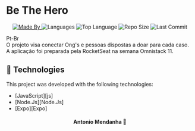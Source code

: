 <h1>
  Be The Hero
</h1>

<p align="center">
  <a href="https://www.linkedin.com/in/antoniomendanha/">
  <img alt="Made By" src="https://img.shields.io/static/v1?label=Made%20By&message=Antonio%20Mendanha&color=blue&style=for-the-badge">
	</a>
  
  <img alt="Languages" src="https://img.shields.io/github/languages/count/AntonioMendanha/Be-the-Hero-Omnistack11-?style=for-the-badge">
  
  <img alt="Top Language" src="https://img.shields.io/github/languages/top/AntonioMendanha/Be-the-Hero-Omnistack11-?style=for-the-badge">
  
  <img alt="Repo Size" src="https://img.shields.io/github/repo-size/AntonioMendanha/Be-the-Hero-Omnistack11-?style=for-the-badge">
  
  <img alt="Last Commit" src="https://img.shields.io/github/last-commit/AntonioMendanha/Be-the-Hero-Omnistack11-?style=for-the-badge">
</p>

<p>
  Pt-Br <br>
  O projeto visa conectar Ong's e pessoas dispostas a doar para cada caso.<br>
  A aplicação foi preparada pela RocketSeat na semana Omnistack 11.
 </p>
  
 ## :rocket: Technologies

This project was developed with the following technologies:

-  [JavaScript][js]
-  [Node.Js][Node.Js]
-  [Expo][Expo]

  
<h4 align="center">
    Antonio Mendanha 👋 <a href="https://www.linkedin.com/in/antoniomendanha/" target="_blank"></a>
</h4>
